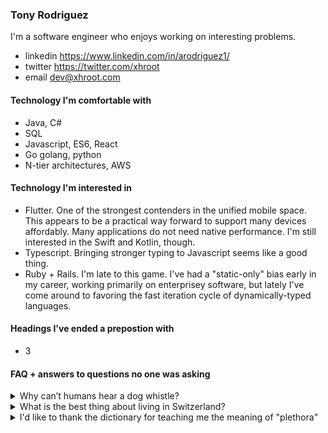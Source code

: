 ### Tony Rodriguez

I'm a software engineer who enjoys working on interesting problems.

* linkedin https://www.linkedin.com/in/arodriguez1/
* twitter https://twitter.com/xhroot
* email dev@xhroot.com

#### Technology I'm comfortable with

* Java, C#
* SQL
* Javascript, ES6, React
* Go golang, python
* N-tier architectures, AWS

#### Technology I'm interested in

* Flutter. One of the strongest contenders in the unified mobile space.  This appears to be a practical way forward to support many devices affordably. Many applications do not need native performance.  I'm still interested in the Swift and Kotlin, though.
* Typescript. Bringing stronger typing to Javascript seems like a good thing.
* Ruby + Rails. I'm late to this game. I've had a "static-only" bias early in my career, working primarily on enterprisey software, but lately I've come around to favoring the fast iteration cycle of dynamically-typed languages.

#### Headings I've ended a prepostion with

* 3

#### FAQ + answers to questions no one was asking

<details>
	<summary>Why can’t humans hear a dog whistle?</summary>

	Because dogs can’t whistle.
</details>

<details>
	<summary>What is the best thing about living in Switzerland?</summary>

	I don’t know but the flag is a big plus.
</details>

<details>
	<summary>I'd like to thank the dictionary for teaching me the meaning of "plethora"</summary>

	It means a lot.
</details>

